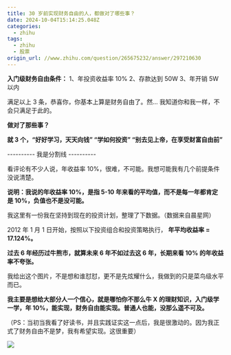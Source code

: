 ```yaml
---
title: 30 岁前实现财务自由的人，都做对了哪些事？
date: 2024-10-04T15:14:25.048Z
categories:
  - zhihu
tags:
  - zhihu
  - 股票
origin_url: //www.zhihu.com/question/265675232/answer/297210630
---
```

&#x20;**入门级财务自由条件：** 1、年投资收益率 10% 2、存款达到 50W 3、年开销 5W 以内

满足以上 3 条，恭喜你，你基本上算是财务自由了。然... 我知道你和我一样，不会只满足于此的。

&#x20;**做对了那些事？**&#x20;

**就 3 个，“好好学习，天天向钱” “学如何投资” “别去见上帝，在享受财富自由前”**

\---------- 我是分割线 ----------

看评论有不少人说，年收益率 10%，很难，不可能。我想可能我有几个前提条件没说清楚。

&#x20;**说明：我说的年收益率 10%，是指 5-10 年来看的平均值，而不是每一年都肯定是 10%，负值也不是没可能。**&#x20;

我这里有一份我在坚持到现在的投资计划，整理了下数据。（数据来自晨星网）

2012 年 1 月 1 日开始，按照以下投资组合和投资策略执行， **年平均收益率 = 17.124%。**&#x20;

&#x20;**过去 6 年经历过牛熊市，就算未来 6 年不如过去这 6 年，长期来看 10% 的年收益率不夸张。**&#x20;

我给出这个图片，不是想和谁怼怼，更不是先炫耀什么，我做到的只是菜鸟级水平而已。

&#x20;**我主要是想给大部分人一个信心，就是哪怕你不那么牛 X 的理财知识，入门级学一学，年 10%，能实现，财务自由能实现。普通人也能，没那么遥不可及。**&#x20;

（PS：当初当我看了好读书，并且实践证实这一点后，我是很激动的。因为我正式了财务自由不是梦，我有希望实现。这很重要）

![](https://pica.zhimg.com/50/v2-3dc976249fbc51042febaefd8527d3af_720w.jpg?source=2c26e567)
